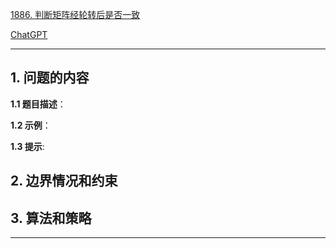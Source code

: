 [1886. 判断矩阵经轮转后是否一致](https://leetcode.cn/problems/determine-whether-matrix-can-be-obtained-by-rotation)

[ChatGPT](https://chat.openai.com/g/g-GsMNEr76r-c-master)

---

## 1. 问题的内容
**1.1 题目描述**：

**1.2 示例**：

**1.3 提示**:

## 2. 边界情况和约束


## 3. 算法和策略

---
